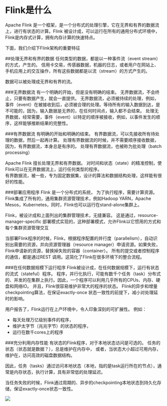 # Flink是什么
Apache Flink 是一个框架，是一个分布式的处理引擎，它在无界和有界的数据流上，进行有状态的计算。Flink 被设计成，可以运行在所有的通用分布式环境中，Flink是内存式计算，拥有内存计算的快速特点。

下面，我们介绍下Flink架构的重要特征

##处理无界和有界的数据
任何类型的数据，都是以一种事件流（event stream）的方式，产生的。
信用卡交易，传感器数据，机器的日志，或者用户在网站上、手机应用上的交互操作，所有这些数据都是以流（stream）的方式产生的。

数据可以被处理成无界和有界的流。

###无界数据流 
有一个明确的开始，但是没有明确的结束。
无界数据流，不会终止，只要有数据产生，就会一直提供。
无界数据流，必须被持续的处理，例如，事件（event）在被接收到后，必须被合理的处理。等待所有的输入数据到达，是不可能的，因为，输入数据是无界的，在任何时间点，输入都不会结束。
处理无界数据，经常需要，事件（event）以特定的顺序被接收，例如，以事件发生的顺序，这样能够推断结果的完整性。


###有界数据流
有明确的开始和明确的结束。
有界数据流，可以先接收所有待处理的数据，然后一起再计算。
处理有界数据流的时候，并不需要顺序接收数据，因为，有界数据流，本身总是有序的。
处理有界数据流，也被称为批处理（batch processing）

Apache Flink 擅长处理无界和有界数据。
对时间和状态（state）的精准控制，使Flink可以在无界数据流上，运行任何类型的程序。  
有界数据流，被一些，专为固定数据集，设计的算法和数据结构处理，这样能有很好的性能。

###部署应用程序
Flink 是一个分布式的系统， 为了执行程序，需要计算资源。
Flink集成了所有的，通用集群资源管理技术，例如Hadoop YARN，Apache Mesos，Kubernetes，同时，Flink也可以运行在stand-alone集群上。

Flink，被设计成和上面列出的集群管理技术，无缝兼容。
这是通过，resource-manager-specific 部署模式实现的，这种部署模式，允许Flink以它惯用的方式和每个集群资源管理交互

当部署Flink程序的时候，Flink，根据程序配置的并行度（parallelism），自动识别出需要的资源，并向资源管理器（resource manager）申请资源。如果失败，Flink申请新的资源，替换掉失败的容器（container）。
所有的提交或者控制程序的通信，都是通过REST 调用。这简化了Flink在很多环境下的整合流程。

###在任何数据规模下运行程序
Flink被设计成，在任何数据规模下，运行有状态的流式（stateful）程序。
程序，并行化执行，可能有数千个任务（task）分布式的、并发的在集群上执行。因此，一个程序可以利用几乎所有的CPUs、内存、硬盘和网络IO。
并且，Flink很容易维护非常大的程序的状态。
Flink的异步和增量checkpointing算法，在保证exactly-once 状态一致性的前提下，减小对处理延时的影响。

用户报告了，Flink运行在上产环境中，令人印象深刻的可扩展性。
例如：

* 每天处理万亿级别事件的程序，
* 维护太字节（兆兆字节）的状态的程序，
* 运行在数千cores上的程序

###充分利用内存性能
有状态的Flink程序，对于本地状态访问是可选的。
任务的状态（状态就是数据？），总是维护在内存中，
或者，当状态大小超过可用内存，维护在，访问高效的磁盘数据结构。

因此，任务（tasks）通过访问本地状态（本地，指的是task运行所在的节点），通常是内存状态，执行计算，具有非常低的处理延迟。

当任务失败的时候，Flink通过周期的、异步的checkpointing本地状态到持久化存储，保证exactly-once状态一致性。

![](media/Leverage_In-Memory_Performance.png)

